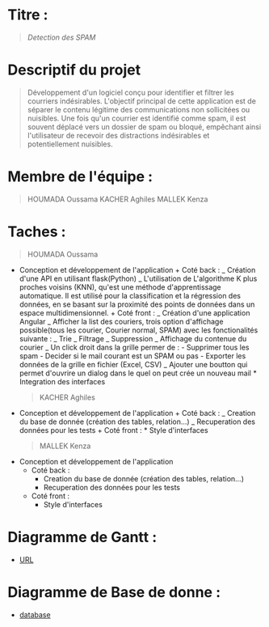 # Titre :

> _Detection des SPAM_

# Descriptif du projet

> Développement d'un logiciel conçu pour identifier et filtrer les courriers indésirables. L'objectif principal de cette application est de séparer le contenu légitime des communications non sollicitées ou nuisibles. Une fois qu'un courrier est identifié comme spam, il est souvent déplacé vers un dossier de spam ou bloqué, empêchant ainsi l'utilisateur de recevoir des distractions indésirables et potentiellement nuisibles.

# Membre de l'équipe :

> HOUMADA Oussama
> KACHER Aghiles
> MALLEK Kenza

# Taches :

> HOUMADA Oussama

- Conception et développement de l'application + Coté back :
  _ Création d'une API en utilisant flask(Python)
  _ L'utilisation de L'algorithme K plus proches voisins (KNN), qu'est une méthode d'apprentissage automatique. Il est utilisé pour la classification et la régression des données, en se basant sur la proximité des points de données dans un espace multidimensionnel. + Coté front :
  _ Création d'une application Angular
  _ Afficher la list des couriers, trois option d'affichage possible(tous les courier, Courier normal, SPAM) avec les fonctionalités suivante :
  _ Trie
  _ Filtrage
  _ Suppression
  _ Affichage du contenue du courier
  _ Un click droit dans la grille permer de : - Supprimer tous les spam - Decider si le mail courant est un SPAM ou pas - Exporter les données de la grille en fichier (Excel, CSV)
  _ Ajouter une boutton qui permet d'ouvrire un dialog dans le quel on peut crée un nouveau mail \* Integration des interfaces
  > KACHER Aghiles
- Conception et développement de l'application + Coté back :
  _ Creation du base de donnée (création des tables, relation...)
  _ Recuperation des données pour les tests + Coté front : \* Style d'interfaces
  > MALLEK Kenza
- Conception et développement de l'application
  - Coté back :
    - Creation du base de donnée (création des tables, relation...)
    - Recuperation des données pour les tests
  - Coté front :
    - Style d'interfaces

# Diagramme de Gantt :

- [URL](https://docs.google.com/spreadsheets/d/e/2PACX-1vQNUycuxxUXHO7hyLsknVPTXSqUuOJ9oKH6HAsavWRa2EbRrsSJgllFVU7PgmPpIUm5JBPVHuhpol3d/pubhtml)

# Diagramme de Base de donne :

- [database](https://github.com/oussamahoumada/spam-detection/blob/main/docs/bdd/bdd.svg)
